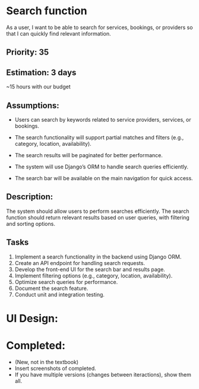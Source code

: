 # Search function
As a user, I want to be able to search for services, bookings, or providers so that I can quickly find relevant information.

## Priority: 35

## Estimation: 3 days
~15 hours with our budget

## Assumptions:
- Users can search by keywords related to service providers, services, or bookings.

- The search functionality will support partial matches and filters (e.g., category, location, availability).

- The search results will be paginated for better performance.

- The system will use Django’s ORM to handle search queries efficiently.

- The search bar will be available on the main navigation for quick access.
## Description:
The system should allow users to perform searches efficiently. The search function should return relevant results based on user queries, with filtering and sorting options.

## Tasks
1. Implement a search functionality in the backend using Django ORM.
2. Create an API endpoint for handling search requests.
3. Develop the front-end UI for the search bar and results page.
4. Implement filtering options (e.g., category, location, availability).
5. Optimize search queries for performance.
6. Document the search feature.
7. Conduct unit and integration testing.

# UI Design:

# Completed:
* (New, not in the textbook) 
* Insert screenshots of completed. 
* If you have multiple versions (changes between iteractions), show them all.

